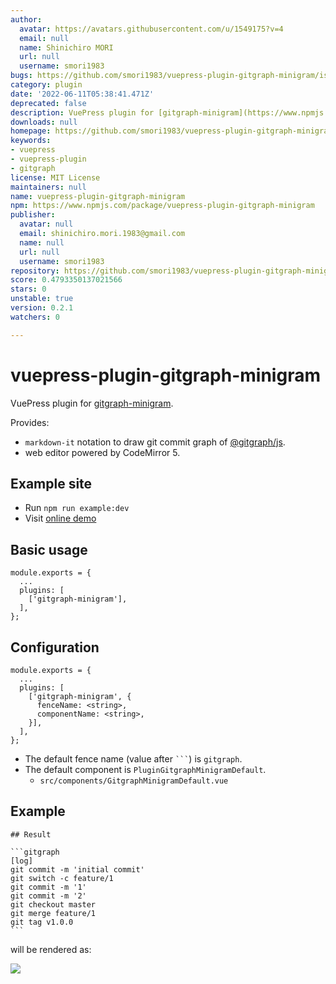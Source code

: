 ```yaml
---
author:
  avatar: https://avatars.githubusercontent.com/u/1549175?v=4
  email: null
  name: Shinichiro MORI
  url: null
  username: smori1983
bugs: https://github.com/smori1983/vuepress-plugin-gitgraph-minigram/issues
category: plugin
date: '2022-06-11T05:38:41.471Z'
deprecated: false
description: VuePress plugin for [gitgraph-minigram](https://www.npmjs.com/package/gitgraph-minigram).
downloads: null
homepage: https://github.com/smori1983/vuepress-plugin-gitgraph-minigram#readme
keywords:
- vuepress
- vuepress-plugin
- gitgraph
license: MIT License
maintainers: null
name: vuepress-plugin-gitgraph-minigram
npm: https://www.npmjs.com/package/vuepress-plugin-gitgraph-minigram
publisher:
  avatar: null
  email: shinichiro.mori.1983@gmail.com
  name: null
  url: null
  username: smori1983
repository: https://github.com/smori1983/vuepress-plugin-gitgraph-minigram
score: 0.4793350137021566
stars: 0
unstable: true
version: 0.2.1
watchers: 0

---
```


# vuepress-plugin-gitgraph-minigram

VuePress plugin for [gitgraph-minigram](https://www.npmjs.com/package/gitgraph-minigram).

Provides:

- `markdown-it` notation to draw git commit graph of [@gitgraph/js](https://www.npmjs.com/package/@gitgraph/js).
- web editor powered by CodeMirror 5.


## Example site

- Run `npm run example:dev`
- Visit [online demo](https://vp-gitgraph-minigram.herokuapp.com/)


## Basic usage

```
module.exports = {
  ...
  plugins: [
    ['gitgraph-minigram'],
  ],
};
```


## Configuration

```
module.exports = {
  ...
  plugins: [
    ['gitgraph-minigram', {
      fenceName: <string>,
      componentName: <string>,
    }],
  ],
};
```

- The default fence name (value after <code>```</code>) is `gitgraph`.
- The default component is `PluginGitgraphMinigramDefault`.
  - `src/components/GitgraphMinigramDefault.vue`


## Example

````
## Result

```gitgraph
[log]
git commit -m 'initial commit'
git switch -c feature/1
git commit -m '1'
git commit -m '2'
git checkout master
git merge feature/1
git tag v1.0.0
```
````

will be rendered as:

![](https://cdn.jsdelivr.net/gh/smori1983/vuepress-plugin-gitgraph-minigram@master/doc/example01.png)
